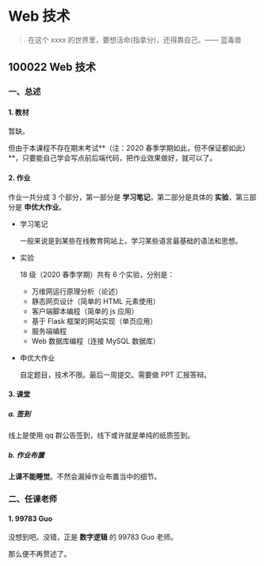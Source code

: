 # Web 技术

> 在这个 xxxx 的世界里，要想活命(指拿分)，还得靠自己。—— 蓝毒兽



## 100022 Web 技术

### 一、总述

#### 1. 教材

暂缺。

但由于本课程不存在期末考试**（注：2020 春季学期如此，但不保证都如此）**，只要能自己学会写点前后端代码，把作业效果做好，就可以了。



#### 2. 作业

作业一共分成 3 个部分，第一部分是 **学习笔记**，第二部分是具体的 **实验**，第三部分是 **申优大作业**。

* 学习笔记

  一般来说是到某些在线教育网站上，学习某些语言最基础的语法和思想。

* 实验

  18 级（2020 春季学期）共有 6 个实验，分别是：

  * 万维网运行原理分析（论述）
  * 静态网页设计（简单的 HTML 元素使用）
  * 客户端脚本编程（简单的 js 应用）
  * 基于 Flask 框架的网站实现（单页应用）
  * 服务端编程
  * Web 数据库编程（连接 MySQL 数据库）

* 申优大作业

  自定题目，技术不限。最后一周提交。需要做 PPT 汇报答辩。



#### 3. 课堂

##### a. 签到

线上是使用 qq 群公告签到，线下或许就是单纯的纸质签到。

##### b. 作业布置

**上课不能睡觉**。不然会漏掉作业布置当中的细节。



### 二、任课老师

#### 1. 99783 Guo

没想到吧。没错，正是 **数字逻辑** 的 99783 Guo 老师。

那么便不再赘述了。

